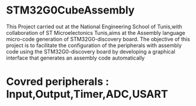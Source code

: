 # STM32G0CubeAssembly
This Project carried out at the National Engineering School
of Tunis,with collaboration of ST Microelectonics Tunis,aims at the Assembly language
micro-code generation of STM32G0-discovery board. The objective of this project
is to facilitate the configuration of the peripherals with assembly code using the
STM32G0-discovery board by developing a graphical interface that generates an
assembly code automatically
# Covred peripherals : Input,Output,Timer,ADC,USART


